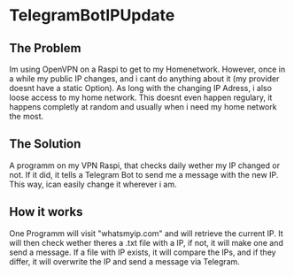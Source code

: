 # TelegramBotIPUpdate

## The Problem
Im using OpenVPN on a Raspi to get to my Homenetwork. However, once in a while my public IP changes, and i cant do anything about it (my provider doesnt have a static Option).
As long with the changing IP Adress, i also loose access to my home network. This doesnt even happen regulary, it happens completly at random and usually when i need my home network the most.

## The Solution
A programm on my VPN Raspi, that checks daily wether my IP changed or not. If it did, it tells a Telegram Bot to send me a message with the new IP. This way, ican easily change it wherever i am.

## How it works
One Programm will visit "whatsmyip.com" and will retrieve the current IP. It will then check wether theres a .txt file with a IP, if not, it will make one and send a message. If a file with IP exists, it will compare the IPs, and if they differ, it will overwrite the IP and send a message via Telegram.
